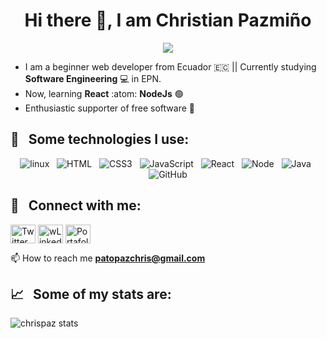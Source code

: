 <h1 align="center">Hi there 👋, I am Christian Pazmiño</h1>
<p align="center"> 
<img src="https://user-images.githubusercontent.com/43351303/173751901-d5abffa3-092a-4e16-af64-cc5e4838fc49.jpg">
</p>

- I am a beginner web developer from Ecuador  🇪🇨  || Currently studying **Software Engineering**  💻  in EPN. 
- Now, learning **React**  :atom:  **NodeJs**  🟢
- Enthusiastic supporter of free software  🐧

## 🎯 &nbsp;&nbsp;Some technologies I use:
<p align="center">
  <img src="https://img.shields.io/badge/Linux-purple?style=for-the-badge&logo=linux&logoColor=white" alt="linux" />&nbsp;&nbsp;
  <img src="https://img.shields.io/badge/HTML5-E34F26?style=for-the-badge&logo=html5&logoColor=white" alt="HTML" />&nbsp;&nbsp;
  <img src="https://img.shields.io/badge/CSS3-CC6699?style=for-the-badge&logo=css3&logoColor=white" alt="CSS3" />&nbsp;&nbsp;
  <img src="https://img.shields.io/badge/JavaScript-323330?style=for-the-badge&logo=javascript&logoColor=F7DF1E" alt="JavaScript" />&nbsp;&nbsp;
  <img src="https://img.shields.io/badge/react-429AC9?&style=for-the-badge&logo=react&logoColor=white" alt="React" />&nbsp;&nbsp;
  <img src="https://img.shields.io/badge/Node.js-43853D?style=for-the-badge&logo=node.js&logoColor=white" alt="Node" />&nbsp;&nbsp;
  <img src="https://img.shields.io/badge/java-orange?&style=for-the-badge&logo=java&logoColor=white" alt="Java" />&nbsp;&nbsp;
  <img src="https://img.shields.io/badge/github%20-%23000.svg?&style=for-the-badge&logo=github&logoColor=white" alt="GitHub" />

</p>

## 📱 &nbsp;&nbsp;Connect with me:
<p align="left">
<a href="https://twitter.com/ChrisPaz2001" target="blank"><img align="center" src="https://raw.githubusercontent.com/rahuldkjain/github-profile-readme-generator/master/src/images/icons/Social/twitter.svg" alt="Twitter Chris" height="30" width="40" /></a>
<a href="https://www.linkedin.com/in/christian-pazmiño88/" target="blank"><img align="center" src="https://raw.githubusercontent.com/rahuldkjain/github-profile-readme-generator/master/src/images/icons/Social/linked-in-alt.svg" alt="wLinkedin Chris" height="30" width="40" /></a>
<a href="https://portafoliochrispaz.mystrikingly.com/" target="blank"><img align="center" src="https://github.com/rahuldkjain/github-profile-readme-generator/blob/master/src/images/icons/FrontendDevelopment/html.svg" alt="Portafolio Strikingly Chris" height="30" width="40" /></a>

📫 How to reach me **patopazchris@gmail.com**
</p>

## 📈 &nbsp;&nbsp;Some of my stats are:
<p><img align="center" src="https://github-readme-stats.vercel.app/api/top-langs?username=chrispaz88&show_icons=true&locale=en&layout=compact" alt="chrispaz stats" /></p>
